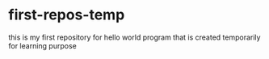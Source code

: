 # first-repos-temp
this is my first repository for hello world program that is created temporarily for learning purpose

